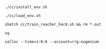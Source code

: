```shell
./cc/install_env.sh
```

```shell
./cc/load_env.sh
```


```shell
sbatch cc/train_reacher_hard.sh && rm *.out
```

```shell
sq
```

```shell
salloc --time=1:0:0 --account=rrg-eugenium
```

